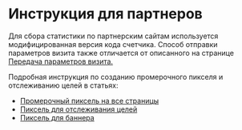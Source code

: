# Инструкция для партнеров

Для сбора статистики по партнерским сайтам используется модифицированная версия кода счетчика. Способ отправки параметров визита также отличается от описанного на странице [Передача параметров визита.](../razmetka-celevykh-deistvii/peredacha-parametrov-vizita.md)

Подробная инструкция по созданию промерочного пикселя и отслеживанию целей в статьях:

* [Промерочный пиксель на все страницы](promerochnyi-piksel-na-vse-stranicy.md)
* [Пиксель для отслеживания целей](piksel-dlya-otslezhivaniya-celi.md)
* [Пиксель для баннера](piksel-dlya-bannera.md)

